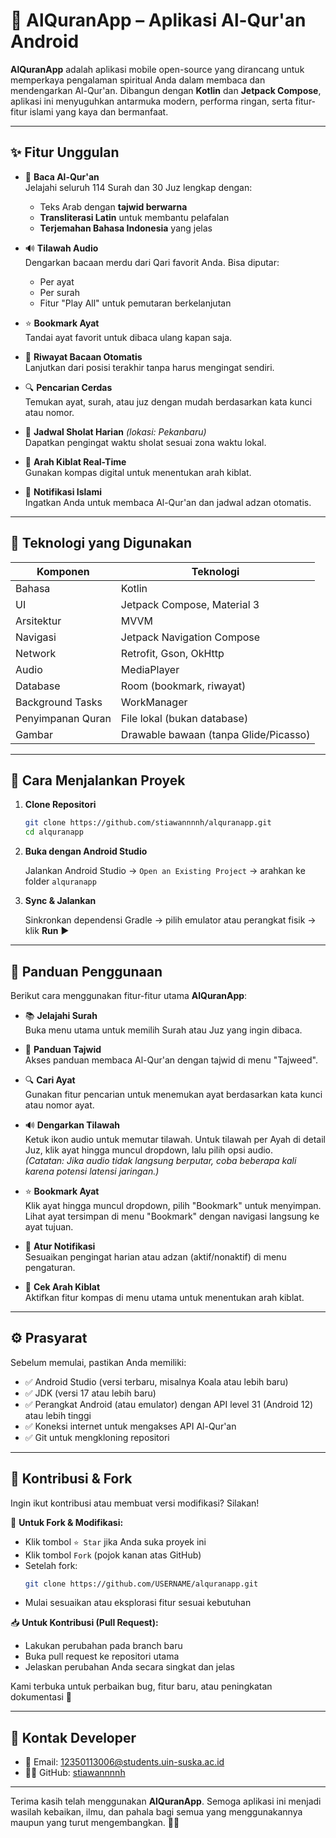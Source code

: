 # 📱 AlQuranApp – Aplikasi Al-Qur'an Android

**AlQuranApp** adalah aplikasi mobile open-source yang dirancang untuk memperkaya pengalaman spiritual Anda dalam membaca dan mendengarkan Al-Qur'an. Dibangun dengan **Kotlin** dan **Jetpack Compose**, aplikasi ini menyuguhkan antarmuka modern, performa ringan, serta fitur-fitur islami yang kaya dan bermanfaat.

---

## ✨ Fitur Unggulan

- 📖 **Baca Al-Qur'an**  
  Jelajahi seluruh 114 Surah dan 30 Juz lengkap dengan:
  - Teks Arab dengan **tajwid berwarna**
  - **Transliterasi Latin** untuk membantu pelafalan
  - **Terjemahan Bahasa Indonesia** yang jelas

- 🔊 **Tilawah Audio**  
  Dengarkan bacaan merdu dari Qari favorit Anda. Bisa diputar:
  - Per ayat
  - Per surah
  - Fitur "Play All" untuk pemutaran berkelanjutan

- ⭐ **Bookmark Ayat**  
  Tandai ayat favorit untuk dibaca ulang kapan saja.

- 📌 **Riwayat Bacaan Otomatis**  
  Lanjutkan dari posisi terakhir tanpa harus mengingat sendiri.

- 🔍 **Pencarian Cerdas**  
  Temukan ayat, surah, atau juz dengan mudah berdasarkan kata kunci atau nomor.

- 🕌 **Jadwal Sholat Harian** *(lokasi: Pekanbaru)*  
  Dapatkan pengingat waktu sholat sesuai zona waktu lokal.

- 🧭 **Arah Kiblat Real-Time**  
  Gunakan kompas digital untuk menentukan arah kiblat.

- 🔔 **Notifikasi Islami**  
  Ingatkan Anda untuk membaca Al-Qur'an dan jadwal adzan otomatis.

---

## 🔧 Teknologi yang Digunakan

| Komponen          | Teknologi                          |
| ----------------- | ---------------------------------- |
| Bahasa            | Kotlin                             |
| UI                | Jetpack Compose, Material 3        |
| Arsitektur        | MVVM                               |
| Navigasi          | Jetpack Navigation Compose         |
| Network           | Retrofit, Gson, OkHttp             |
| Audio             | MediaPlayer                        |
| Database          | Room (bookmark, riwayat)           |
| Background Tasks  | WorkManager                        |
| Penyimpanan Quran | File lokal (bukan database)        |
| Gambar            | Drawable bawaan (tanpa Glide/Picasso) |

---

## 🚀 Cara Menjalankan Proyek

1. **Clone Repositori**

   ```bash
   git clone https://github.com/stiawannnnh/alquranapp.git
   cd alquranapp
   ```

2. **Buka dengan Android Studio**

   Jalankan Android Studio → `Open an Existing Project` → arahkan ke folder `alquranapp`

3. **Sync & Jalankan**

   Sinkronkan dependensi Gradle → pilih emulator atau perangkat fisik → klik **Run** ▶️

---

## 🧭 Panduan Penggunaan

Berikut cara menggunakan fitur-fitur utama **AlQuranApp**:

- 📚 **Jelajahi Surah**  
  Buka menu utama untuk memilih Surah atau Juz yang ingin dibaca.

- 📘 **Panduan Tajwid**  
  Akses panduan membaca Al-Qur'an dengan tajwid di menu "Tajweed".

- 🔍 **Cari Ayat**  
  Gunakan fitur pencarian untuk menemukan ayat berdasarkan kata kunci atau nomor ayat.

- 🔊 **Dengarkan Tilawah**  
  Ketuk ikon audio untuk memutar tilawah. Untuk tilawah per Ayah di detail Juz, klik ayat hingga muncul dropdown, lalu pilih opsi audio.  
  *(Catatan: Jika audio tidak langsung berputar, coba beberapa kali karena potensi latensi jaringan.)*

- ⭐ **Bookmark Ayat**  
  Klik ayat hingga muncul dropdown, pilih "Bookmark" untuk menyimpan. Lihat ayat tersimpan di menu "Bookmark" dengan navigasi langsung ke ayat tujuan.

- 🔔 **Atur Notifikasi**  
  Sesuaikan pengingat harian atau adzan (aktif/nonaktif) di menu pengaturan.

- 🧭 **Cek Arah Kiblat**  
  Aktifkan fitur kompas di menu utama untuk menentukan arah kiblat.

---

## ⚙️ Prasyarat

Sebelum memulai, pastikan Anda memiliki:

- ✅ Android Studio (versi terbaru, misalnya Koala atau lebih baru)
- ✅ JDK (versi 17 atau lebih baru)
- ✅ Perangkat Android (atau emulator) dengan API level 31 (Android 12) atau lebih tinggi
- ✅ Koneksi internet untuk mengakses API Al-Qur'an
- ✅ Git untuk mengkloning repositori

---

## 🤝 Kontribusi & Fork

Ingin ikut kontribusi atau membuat versi modifikasi? Silakan!

🔧 **Untuk Fork & Modifikasi:**
- Klik tombol `⭐ Star` jika Anda suka proyek ini
- Klik tombol `Fork` (pojok kanan atas GitHub)
- Setelah fork:
  ```bash
  git clone https://github.com/USERNAME/alquranapp.git
  ```
- Mulai sesuaikan atau eksplorasi fitur sesuai kebutuhan

📥 **Untuk Kontribusi (Pull Request):**
- Lakukan perubahan pada branch baru
- Buka pull request ke repositori utama
- Jelaskan perubahan Anda secara singkat dan jelas

Kami terbuka untuk perbaikan bug, fitur baru, atau peningkatan dokumentasi 🙌

---

## 👤 Kontak Developer

- 📧 Email: [12350113006@students.uin-suska.ac.id](mailto:12350113006@students.uin-suska.ac.id)
- 🧑‍💻 GitHub: [stiawannnnh](https://github.com/stiawannnnh)

---

Terima kasih telah menggunakan **AlQuranApp**. Semoga aplikasi ini menjadi wasilah kebaikan, ilmu, dan pahala bagi semua yang menggunakannya maupun yang turut mengembangkan. 🌙📿

